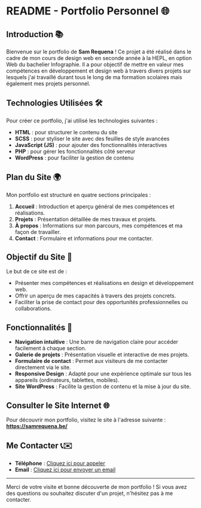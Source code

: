 # README - Portfolio Personnel 🌐

## Introduction 📚
Bienvenue sur le portfolio de **Sam Requena** ! Ce projet a été réalisé dans le cadre de mon cours de design web en seconde année à la HEPL, en option Web du bachelier Infographie. Il a pour objectif de mettre en valeur mes compétences en développement et design web à travers divers projets sur lesquels j'ai travaillé durant tous le long de ma formation scolaires mais également mes projets personnel.

## Technologies Utilisées 🛠️
Pour créer ce portfolio, j'ai utilisé les technologies suivantes :
- **HTML** : pour structurer le contenu du site
- **SCSS** : pour styliser le site avec des feuilles de style avancées
- **JavaScript (JS)** : pour ajouter des fonctionnalités interactives
- **PHP** : pour gérer les fonctionnalités côté serveur
- **WordPress** : pour faciliter la gestion de contenu

## Plan du Site 🌍
Mon portfolio est structuré en quatre sections principales :
1. **Accueil** : Introduction et aperçu général de mes compétences et réalisations.
2. **Projets** : Présentation détaillée de mes travaux et projets.
3. **À propos** : Informations sur mon parcours, mes compétences et ma façon de travailler.
4. **Contact** : Formulaire et informations pour me contacter.

## Objectif du Site 🎯
Le but de ce site est de :
- Présenter mes compétences et réalisations en design et développement web.
- Offrir un aperçu de mes capacités à travers des projets concrets.
- Faciliter la prise de contact pour des opportunités professionnelles ou collaborations.

## Fonctionnalités 🚀
- **Navigation intuitive** : Une barre de navigation claire pour accéder facilement à chaque section.
- **Galerie de projets** : Présentation visuelle et interactive de mes projets.
- **Formulaire de contact** : Permet aux visiteurs de me contacter directement via le site.
- **Responsive Design** : Adapté pour une expérience optimale sur tous les appareils (ordinateurs, tablettes, mobiles).
- **Site WordPress** : Facilite la gestion de contenu et la mise à jour du site.

## Consulter le Site Internet 🌐
Pour découvrir mon portfolio, visitez le site à l'adresse suivante : **https://samrequena.be/**

## Me Contacter 📞✉️
- **Téléphone** : [Cliquez ici pour appeler](tel:+320472860218)
- **Email** : [Cliquez ici pour envoyer un email](mailto:samrequena1510@gmail.com)

---

Merci de votre visite et bonne découverte de mon portfolio ! Si vous avez des questions ou souhaitez discuter d'un projet, n'hésitez pas à me contacter.
